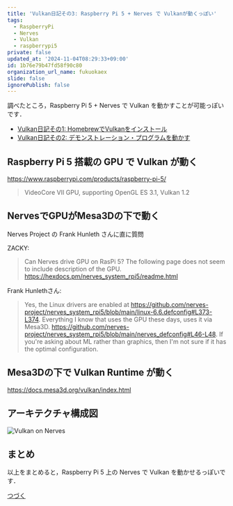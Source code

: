 ```yaml
---
title: 'Vulkan日記その3: Raspberry Pi 5 + Nerves で Vulkanが動くっぽい'
tags:
  - RaspberryPi
  - Nerves
  - Vulkan
  - raspberrypi5
private: false
updated_at: '2024-11-04T08:29:33+09:00'
id: 1b76e79b47fd58f90c80
organization_url_name: fukuokaex
slide: false
ignorePublish: false
---
```

調べたところ，Raspberry Pi 5 + Nerves で Vulkan を動かすことが可能っぽいです．

- [Vulkan日記その1: HomebrewでVulkanをインストール](https://qiita.com/zacky1972/items/967d6ea213ee658bfa43)
- [Vulkan日記その2: デモンストレーション・プログラムを動かす](https://qiita.com/zacky1972/items/65ac97e850441958a7ea)

## Raspberry Pi 5 搭載の GPU で Vulkan が動く

https://www.raspberrypi.com/products/raspberry-pi-5/

> VideoCore VII GPU, supporting OpenGL ES 3.1, Vulkan 1.2

## NervesでGPUがMesa3Dの下で動く

Nerves Project の Frank Hunleth さんに直に質問

ZACKY:

> Can Nerves drive GPU on RasPi 5? The following page does not seem to include description of the GPU.
> https://hexdocs.pm/nerves_system_rpi5/readme.html

Frank Hunlethさん:

> Yes, the Linux drivers are enabled at https://github.com/nerves-project/nerves_system_rpi5/blob/main/linux-6.6.defconfig#L373-L374. 
> Everything I know that uses the GPU these days, uses it via Mesa3D. https://github.com/nerves-project/nerves_system_rpi5/blob/main/nerves_defconfig#L46-L48. 
> If you're asking about ML rather than graphics, then I'm not sure if it has the optimal configuration.

## Mesa3Dの下で Vulkan Runtime が動く 

https://docs.mesa3d.org/vulkan/index.html

## アーキテクチャ構成図

![Vulkan on Nerves](https://qiita-image-store.s3.ap-northeast-1.amazonaws.com/0/55223/671653e4-5fcf-c774-4028-555486e7a343.png)

## まとめ

以上をまとめると，Raspberry Pi 5 上の Nerves で Vulkan を動かせるっぽいです．

[つづく](https://qiita.com/zacky1972/items/85bbcb135db4f90ad09e)
